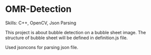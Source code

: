 # OMR-Detection
Skills: C++, OpenCV, Json Parsing

This project is about bubble detection on a bubble sheet image.
The structure of bubble sheet will be defined in definition.js file.

Used jsoncons for parsing json file.
